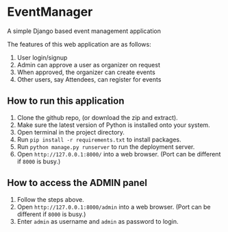 # EventManager

A simple Django based event management application

The features of this web application are as follows:
1. User login/signup
2. Admin can approve a user as organizer on request
3. When approved, the organizer can create events
4. Other users, say Attendees, can register for events

## How to run this application

1. Clone the github repo, (or download the zip and extract).
2. Make sure the latest version of Python is installed onto your system.
3. Open terminal in the project directory.
4. Run `pip install -r requirements.txt` to install packages.
5. Run `python manage.py runserver` to run the deployment server.
6. Open `http://127.0.0.1:8000/` into a web browser. (Port can be different if `8000` is busy.)

## How to access the ADMIN panel

1. Follow the steps above.
2. Open `http://127.0.0.1:8000/admin` into a web browser. (Port can be different if `8000` is busy.)
3. Enter `admin` as username and `admin` as password to login.
